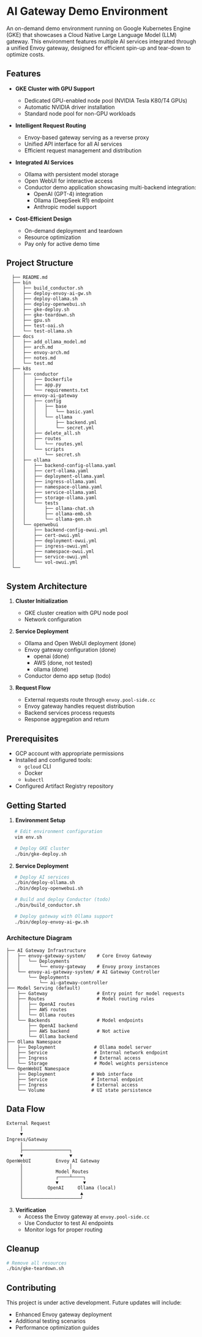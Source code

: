 # AI Gateway Demo Environment

An on-demand demo environment running on Google Kubernetes Engine (GKE) that showcases a Cloud Native Large Language Model (LLM) gateway. This environment features multiple AI services integrated through a unified Envoy gateway, designed for efficient spin-up and tear-down to optimize costs.

## Features

- **GKE Cluster with GPU Support**
  - Dedicated GPU-enabled node pool (NVIDIA Tesla K80/T4 GPUs)
  - Automatic NVIDIA driver installation
  - Standard node pool for non-GPU workloads

- **Intelligent Request Routing**
  - Envoy-based gateway serving as a reverse proxy
  - Unified API interface for all AI services
  - Efficient request management and distribution

- **Integrated AI Services**
  - Ollama with persistent model storage
  - Open WebUI for interactive access
  - Conductor demo application showcasing multi-backend integration:
    - OpenAI (GPT-4) integration
    - Ollama (DeepSeek R1) endpoint
    - Anthropic model support

- **Cost-Efficient Design**
  - On-demand deployment and teardown
  - Resource optimization
  - Pay only for active demo time

## Project Structure

```
  ├── README.md
  ├── bin
  │   ├── build_conductor.sh
  │   ├── deploy-envoy-ai-gw.sh
  │   ├── deploy-ollama.sh
  │   ├── deploy-openwebui.sh
  │   ├── gke-deploy.sh
  │   ├── gke-teardown.sh
  │   ├── gpu.sh
  │   ├── test-oai.sh
  │   └── test-ollama.sh
  ├── docs
  │   ├── add_ollama_model.md
  │   ├── arch.md
  │   ├── envoy-arch.md
  │   ├── notes.md
  │   └── test.md
  ├── k8s
  │   ├── conductor
  │   │   ├── Dockerfile
  │   │   ├── app.py
  │   │   └── requirements.txt
  │   ├── envoy-ai-gateway
  │   │   ├── config
  │   │   │   ├── base
  │   │   │   │   └── basic.yaml
  │   │   │   └── ollama
  │   │   │       ├── backend.yml
  │   │   │       └── secret.yml
  │   │   ├── delete_all.sh
  │   │   ├── routes
  │   │   │   └── routes.yml
  │   │   └── scripts
  │   │       └── secret.sh
  │   ├── ollama
  │   │   ├── backend-config-ollama.yaml
  │   │   ├── cert-ollama.yaml
  │   │   ├── deployment-ollama.yaml
  │   │   ├── ingress-ollama.yaml
  │   │   ├── namespace-ollama.yaml
  │   │   ├── service-ollama.yaml
  │   │   ├── storage-ollama.yaml
  │   │   └── tests
  │   │       ├── ollama-chat.sh
  │   │       ├── ollama-emb.sh
  │   │       └── ollama-gen.sh
  │   └── openwebui
  │       ├── backend-config-owui.yml
  │       ├── cert-owui.yml
  │       ├── deployment-owui.yml
  │       ├── ingress-owui.yml
  │       ├── namespace-owui.yml
  │       ├── service-owui.yml
  │       └── vol-owui.yml
  └── 
```

## System Architecture

1. **Cluster Initialization**
   - GKE cluster creation with GPU node pool
   - Network configuration

2. **Service Deployment**
   - Ollama and Open WebUI deployment (done)
   - Envoy gateway configuration (done)
     - openai (done)
     - AWS    (done, not tested)
     - ollama (done)
   - Conductor demo app setup (todo)

3. **Request Flow**
   - External requests route through `envoy.pool-side.cc`
   - Envoy gateway handles request distribution
   - Backend services process requests
   - Response aggregation and return

## Prerequisites

- GCP account with appropriate permissions
- Installed and configured tools:
  - `gcloud` CLI
  - Docker
  - `kubectl`
- Configured Artifact Registry repository

## Getting Started

1. **Environment Setup**
```bash
   # Edit environment configuration
   vim env.sh

   # Deploy GKE cluster
   ./bin/gke-deploy.sh
```

2. **Service Deployment**
```bash
   # Deploy AI services
   ./bin/deploy-ollama.sh
   ./bin/deploy-openwebui.sh

   # Build and deploy Conductor (todo)
   ./bin/build_conductor.sh

   # Deploy gateway with Ollama support
   ./bin/deploy-envoy-ai-gw.sh
```

### Architecture Diagram

```console
├── AI Gateway Infrastructure
│   ├── envoy-gateway-system/    # Core Envoy Gateway
│   │   └── Deployments
│   │       └── envoy-gateway    # Envoy proxy instances
│   └── envoy-ai-gateway-system/ # AI Gateway Controller
│       └── Deployments
│           └── ai-gateway-controller
├── Model Serving (default)
│   ├── Gateway                  # Entry point for model requests
│   ├── Routes                   # Model routing rules
│   │   ├── OpenAI routes
│   │   ├── AWS routes
│   │   └── Ollama routes
│   └── Backends                 # Model endpoints
│       ├── OpenAI backend
│       ├── AWS backend          # Not active
│       └── Ollama backend
├── Ollama Namespace
│   ├── Deployment              # Ollama model server
│   ├── Service                 # Internal network endpoint
│   ├── Ingress                 # External access
│   └── Storage                 # Model weights persistence
└── OpenWebUI Namespace
    ├── Deployment             # Web interface
    ├── Service                # Internal endpoint
    ├── Ingress                # External access
    └── Volume                 # UI state persistence
```

## Data Flow
```
External Request
     │
     ▼
Ingress/Gateway
     │
     ├─────────────────┐
     ▼                 ▼
OpenWebUI         Envoy AI Gateway
     │                 │
     │            Model Routes
     │            ┌────┴────┐
     │            ▼         ▼
     │         OpenAI     Ollama (local)
     │                     ▲
     └─────────────────────┘
```

3. **Verification**
   - Access the Envoy gateway at `envoy.pool-side.cc`
   - Use Conductor to test AI endpoints
   - Monitor logs for proper routing

## Cleanup

```bash
# Remove all resources
./bin/gke-teardown.sh
```

## Contributing

This project is under active development. Future updates will include:
- Enhanced Envoy gateway deployment
- Additional testing scenarios
- Performance optimization guides
